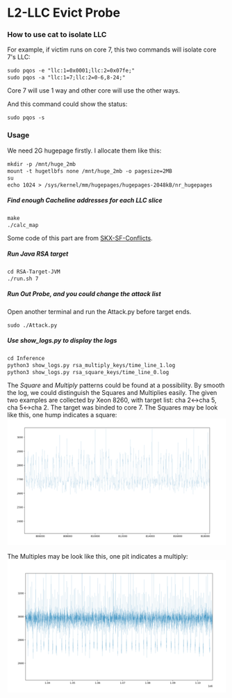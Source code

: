 # L2-LLC Evict Probe

### How to use cat to isolate LLC
For example, if victim runs on core 7, this two commands will isolate core 7's LLC:
```
sudo pqos -e "llc:1=0x0001;llc:2=0x07fe;"
sudo pqos -a "llc:1=7;llc:2=0-6,8-24;"
```
Core 7 will use 1 way and other core will use the other ways.

And this command could show the status:
```
sudo pqos -s
```

### Usage
We need 2G hugepage firstly. I allocate them like this:
```
mkdir -p /mnt/huge_2mb
mount -t hugetlbfs none /mnt/huge_2mb -o pagesize=2MB
su
echo 1024 > /sys/kernel/mm/hugepages/hugepages-2048kB/nr_hugepages
```

##### Find enough Cacheline addresses for each LLC slice
```
make
./calc_map 
```
Some code of this part are from [SKX-SF-Conflicts](https://github.com/jdmccalpin/SKX-SF-Conflicts/blob/master/SF_test_offsets.c).

##### Run Java RSA target
```
cd RSA-Target-JVM
./run.sh 7
```

##### Run Out Probe, and you could change the attack list
Open another terminal and run the Attack.py before target ends.
```
sudo ./Attack.py
```

##### Use show_logs.py to display the logs
```
cd Inference
python3 show_logs.py rsa_multiply_keys/time_line_1.log
python3 show_logs.py rsa_square_keys/time_line_0.log
```
The *Square* and *Multiply* patterns could be found at a possibility. By smooth the log, we could distinguish the Squares and Multiplies easily. The given two examples are collected by Xeon 8260, with target list: cha 2<->cha 5, cha 5<->cha 2. The target was binded to core 7. 
The Squares may be look like this, one hump indicates a square:
![](Inference/rsa_square_keys/pic.png)

The Multiples may be look like this, one pit indicates a multiply:
![](Inference/rsa_multiply_keys/pic.png)